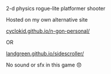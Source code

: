 2-d physics rogue-lite platformer shooter

Hosted on my own alternative site

[cyclokid.github.io/n-gon-personal/](cyclokid.github.io/n-gon-personal/)

OR

[landgreen.github.io/sidescroller/](landgreen.github.io/sidescroller/)

No  sound or sfx in this game 😞
